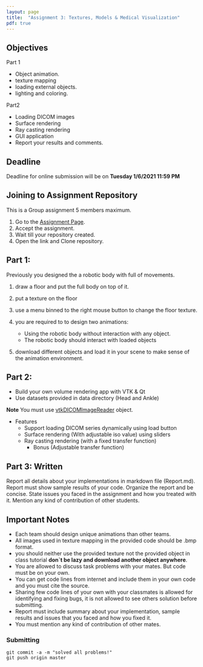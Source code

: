 ```yaml
---
layout: page
title:  "Assignment 3: Textures, Models & Medical Visualization"
pdf: true
---
```


## Objectives

Part 1

* Object animation. 
* texture mapping
* loading external objects.
* lighting and coloring.

Part2

* Loading DICOM images
* Surface rendering 
* Ray casting rendering
* GUI application 
* Report your results and comments.

## Deadline

Deadline for online submission will be  on  **Tuesday 1/6/2021 11:59 PM**

## Joining to Assignment Repository

This is a Group assignment 5 members maximum.

1. Go to the [Assignment Page](https://classroom.github.com/g/IJ0jcfCT).
2. Accept the assignment.
3. Wait till your repository created.
4. Open the link and Clone repository.

## Part 1: 

Previously you designed the a robotic body with full of movements.
1. draw a floor and put the full body on top of it.
2. put a texture on the floor
3. use a menu binned to the right mouse button to change the floor texture.
4. you are required to to design two animations:
    * Using the robotic body without interaction with any object.
    *  The robotic body should interact with loaded objects

5. download different objects and load it in your scene to make sense of the animation environment.

## Part 2: 

* Build your own volume rendering app with VTK & Qt
* Use datasets provided in data directory (Head and Ankle)

**Note** You must use [vtkDICOMImageReader](https://vtk.org/doc/nightly/html/classvtkDICOMImageReader.html#details) object.

* Features 
    * Support loading DICOM series dynamically using load button
    * Surface rendering (With adjustable iso value) using sliders
    * Ray casting rendering (with a fixed transfer function)
        * Bonus (Adjustable transfer function)


## Part 3: Written

Report all details about your implementations in markdown file (Report.md). Report must show sample results of your code. Organize the report and be concise. State issues you faced in the assignment and how you treated with it. Mention any kind of contribution of other students.


## Important Notes 

* Each team should design unique animations than other teams.
* All images used in texture mapping in the provided code should be .bmp format.
* you should neither use the provided texture not the provided object in class tutorial **don`t be lazy and download another object anywhere**.
* You are allowed to discuss task problems with your mates. But code must be on your own.
* You can get code lines from internet and include them in your own code and you must cite the source.
* Sharing few code lines of your own with your classmates is allowed for identifying and fixing bugs, it is not allowed to see others solution before submitting.
* Report must include summary about your implementation, sample results and issues that you faced and how you fixed it.
* You must mention any kind of contribution of other mates.

### Submitting

```terminal
git commit -a -m "solved all problems!"
git push origin master
```